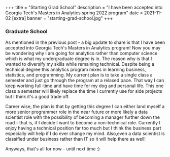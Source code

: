 +++
title = "Starting Grad School"
description = "I have been accepted into Georgia Tech's Masters in Analytics spring 2022 program"
date = 2021-11-02
[extra]
banner = "starting-grad-school.jpg"
+++
### Graduate School

As mentioned in the previous post - a big update to share is that I have been accepted into Georgia Tech's Masters in Analytics program! Now you may be wondering why I am going for analytics rather than computer science which is what my undergraduate degree is in. The reason why is that I wanted to diversify my skills while remaining technical. Despite being a technical degree this analytics program mixes in learning business, statistics, and programming. My current plan is to take a single class a semester and just go through the program at a relaxed pace. That way I can keep working full-time and have time for my dog and personal life. This one class a semester will likely replace the time I currently use for side projects but I think it's a good trade off.

Career wise, the plan is that by getting this degree I can either land myself a more senior programmer role in the near future or more likely a data scientist role with the possibility of becoming a manager further down the road -  that is,  if I decide I want to become a non-technical role. Currently I enjoy having a technical position far too much but I think the business part especially will help if I do ever change my mind. Also,even a data scientist is classified under business rather than IT so it will help there as well!

Anyways, that's all for now - until next time :)
